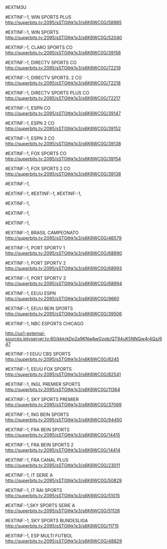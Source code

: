 #EXTM3U

#EXTINF:-1, WIN SPORTS PLUS 
http://superbits.tv:2095/sSTGthk1x3/s6K6WC0G/58985

#EXTINF:-1, WIN SPORTS 
http://superbits.tv:2095/sSTGthk1x3/s6K6WC0G/52040

#EXTINF:-1, CLARO SPORTS CO
http://superbits.tv:2095/sSTGthk1x3/s6K6WC0G/39156

#EXTINF:-1, DIRECTV SPORTS CO
http://superbits.tv:2095/sSTGthk1x3/s6K6WC0G/72219

#EXTINF:-1, DIRECTV SPORTS. 2 CO
http://superbits.tv:2095/sSTGthk1x3/s6K6WC0G/72218

#EXTINF:-1, DIRECTV SPORTS PLUS CO
http://superbits.tv:2095/sSTGthk1x3/s6K6WC0G/72217

#EXTINF:-1, ESPN CO
http://superbits.tv:2095/sSTGthk1x3/s6K6WC0G/39147

#EXTINF:-1, ESPN 2 CO
http://superbits.tv:2095/sSTGthk1x3/s6K6WC0G/39152

#EXTINF:-1, ESPN 3 CO
http://superbits.tv:2095/sSTGthk1x3/s6K6WC0G/39138

#EXTINF:-1, FOX SPORTS CO
http://superbits.tv:2095/sSTGthk1x3/s6K6WC0G/39154

#EXTINF:-1, FOX SPORTS 2 CO
http://superbits.tv:2095/sSTGthk1x3/s6K6WC0G/39138

#EXTINF:-1,

#EXTINF:-1,
#EXTINF:-1,
#EXTINF:-1,

#EXTINF:-1,

#EXTINF:-1,

#EXTINF:-1,


#EXTINF:-1, BRASIL CAMPEONATO 
http://superbits.tv:2095/sSTGthk1x3/s6K6WC0G/46579

#EXTINF:-1, PORT SPORTV 1
http://superbits.tv:2095/sSTGthk1x3/s6K6WC0G/68990

#EXTINF:-1, PORT SPORTV 2
http://superbits.tv:2095/sSTGthk1x3/s6K6WC0G/68993

#EXTINF:-1, PORT SPORTV 3
http://superbits.tv:2095/sSTGthk1x3/s6K6WC0G/68994

#EXTINF:-1, EEUU ESPN
http://superbits.tv:2095/sSTGthk1x3/s6K6WC0G/9660

#EXTINF:-1, EEUU BEIN SPORTS
http://superbits.tv:2095/sSTGthk1x3/s6K6WC0G/39506

#EXTINF:-1, NBC ESPORTS CHICAGO

http://us1-external-sources.iptvserver.tv:80/kkkrkDp2a9KNwAwGzpb/QT94uK5NNQw4r4Qs/647

#EXTINF:-1 EEUU CBS SPORTS
http://superbits.tv:2095/sSTGthk1x3/s6K6WC0G/8245

#EXTINF:-1, EEUU FOX SPORTS
http://superbits.tv:2095/sSTGthk1x3/s6K6WC0G/82541 

#EXTINF:-1, INGL PREMIER SPORTS 
http://superbits.tv:2095/sSTGthk1x3/s6K6WC0G/11364

#EXTINF:-1, SKY SPORTS PREMIER
http://superbits.tv:2095/sSTGthk1x3/s6K6WC0G/37069


#EXTINF:-1, ING BEIN SPORTS
http://superbits.tv:2095/sSTGthk1x3/s6K6WC0G/94450

#EXTINF:-1, FRA BEIN SPORTS
http://superbits.tv:2095/sSTGthk1x3/s6K6WC0G/14415


#EXTINF:-1, FRA BEIN SPORTS 2
http://superbits.tv:2095/sSTGthk1x3/s6K6WC0G/14414

#EXTINF:-1, FRA CANAL PLUS
http://superbits.tv:2095/sSTGthk1x3/s6K6WC0G/23011

#EXTINF:-1, IT SERIE A
http://superbits.tv:2095/sSTGthk1x3/s6K6WC0G/50829

#EXTINF:-1, IT RAI SPORTS
http://superbits.tv:2095/sSTGthk1x3/s6K6WC0G/51015

#EXTINF:-1,SKY SPORTS SERIE A
http://superbits.tv:2095/sSTGthk1x3/s6K6WC0G/51126

#EXTINF:-1, SKY SPORTS BUNDESLIGA
http://superbits.tv:2095/sSTGthk1x3/s6K6WC0G/11715

#EXTINF:-1, ESP MULTI FUTBOL
http://superbits.tv:2095/sSTGthk1x3/s6K6WC0G/48829

